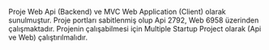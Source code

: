 Proje Web Api (Backend) ve MVC Web Application (Client) olarak sunulmuştur. 
Proje portları sabitlenmiş olup Api 2792, Web 6958 üzerinden çalışmaktadır. 
Projenin çalışabilmesi için Multiple Startup Project olarak (Api ve Web) çalıştırılmalıdır.
